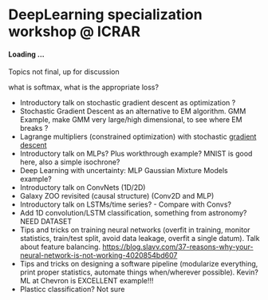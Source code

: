 # DeepLearning specialization workshop @ ICRAR

#### Loading ... 

Topics not final, up for discussion

what is softmax, what is the appropriate loss? 


*  Introductory talk on stochastic gradient descent as optimization ?
*  Stochastic Gradient Descent as an alternative to EM algorithm. GMM Example, make GMM very large/high dimensional, to see where EM breaks ?
*  Lagrange multipliers (constrained optimization) with stochastic  [gradient descent](https://www.khanacademy.org/math/multivariable-calculus/applications-of-multivariable-derivatives/constrained-optimization/a/lagrange-multipliers-single-constraint) 
*  Introductory talk on MLPs? Plus workthrough example?  MNIST is good here, also a simple isochrone? 
*  Deep Learning with uncertainty: MLP Gaussian Mixture Models example? 
*  Introductory talk on ConvNets (1D/2D)
*  Galaxy ZOO revisited (causal structure) (Conv2D and MLP)
*  Introductory talk on LSTMs/time series? - Compare with Convs?
*  Add 1D convolution/LSTM classification, something from astronomy? NEED DATASET  
*  Tips and tricks on training neural networks (overfit in training, monitor statistics, train/test split, avoid data leakage, overfit a single datum).
Talk about feature balancing. https://blog.slavv.com/37-reasons-why-your-neural-network-is-not-working-4020854bd607 
*  Tips and tricks on designing a software pipeline (modularize everything, print proper statistics, automate things when/wherever possible). Kevin? ML at Chevron is EXCELLENT example!!! 
*  Plasticc classification? Not sure 
